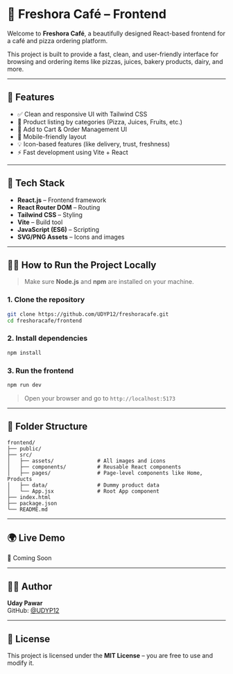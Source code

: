 # 🍕 Freshora Café – Frontend

Welcome to **Freshora Café**, a beautifully designed React-based frontend for a café and pizza ordering platform.

This project is built to provide a fast, clean, and user-friendly interface for browsing and ordering items like pizzas, juices, bakery products, dairy, and more.

---

## 🌟 Features

- ✅ Clean and responsive UI with Tailwind CSS
- 🔄 Product listing by categories (Pizza, Juices, Fruits, etc.)
- 🛒 Add to Cart & Order Management UI
- 📱 Mobile-friendly layout
- 💡 Icon-based features (like delivery, trust, freshness)
- ⚡ Fast development using Vite + React

---

## 🔧 Tech Stack

- **React.js** – Frontend framework
- **React Router DOM** – Routing
- **Tailwind CSS** – Styling
- **Vite** – Build tool
- **JavaScript (ES6)** – Scripting
- **SVG/PNG Assets** – Icons and images

---

## 🧑‍💻 How to Run the Project Locally

> Make sure **Node.js** and **npm** are installed on your machine.

### 1. Clone the repository

```bash
git clone https://github.com/UDYP12/freshoracafe.git
cd freshoracafe/frontend
```

### 2. Install dependencies

```bash
npm install
```

### 3. Run the frontend

```bash
npm run dev
```

> Open your browser and go to `http://localhost:5173`

---

## 📁 Folder Structure

```
frontend/
├── public/
├── src/
│   ├── assets/              # All images and icons
│   ├── components/          # Reusable React components
│   ├── pages/               # Page-level components like Home, Products
│   ├── data/                # Dummy product data
│   └── App.jsx              # Root App component
├── index.html
├── package.json
└── README.md
```

---

## 🌍 Live Demo

🚧 Coming Soon 

---

## 🙋‍♂️ Author

**Uday Pawar**  
GitHub: [@UDYP12](https://github.com/UDYP12)

---

## 📄 License

This project is licensed under the **MIT License** – you are free to use and modify it.
